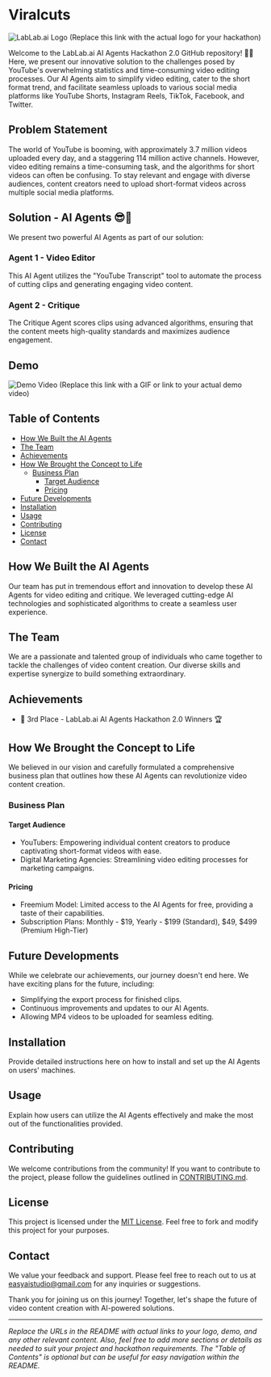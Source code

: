 # Viralcuts

![LabLab.ai Logo](https://example.com/path/to/logo.png) (Replace this link with the actual logo for your hackathon)

Welcome to the LabLab.ai AI Agents Hackathon 2.0 GitHub repository! 🚀🤖 Here, we present our innovative solution to the challenges posed by YouTube's overwhelming statistics and time-consuming video editing processes. Our AI Agents aim to simplify video editing, cater to the short format trend, and facilitate seamless uploads to various social media platforms like YouTube Shorts, Instagram Reels, TikTok, Facebook, and Twitter.

## Problem Statement

The world of YouTube is booming, with approximately 3.7 million videos uploaded every day, and a staggering 114 million active channels. However, video editing remains a time-consuming task, and the algorithms for short videos can often be confusing. To stay relevant and engage with diverse audiences, content creators need to upload short-format videos across multiple social media platforms.

## Solution - AI Agents 😎🙌

We present two powerful AI Agents as part of our solution:

### Agent 1 - Video Editor

This AI Agent utilizes the "YouTube Transcript" tool to automate the process of cutting clips and generating engaging video content.

### Agent 2 - Critique

The Critique Agent scores clips using advanced algorithms, ensuring that the content meets high-quality standards and maximizes audience engagement.

## Demo

![Demo Video](https://example.com/path/to/demo-video.gif) (Replace this link with a GIF or link to your actual demo video)

## Table of Contents

- [How We Built the AI Agents](#how-we-built-the-ai-agents)
- [The Team](#the-team)
- [Achievements](#achievements)
- [How We Brought the Concept to Life](#how-we-brought-the-concept-to-life)
  - [Business Plan](#business-plan)
    - [Target Audience](#target-audience)
    - [Pricing](#pricing)
- [Future Developments](#future-developments)
- [Installation](#installation)
- [Usage](#usage)
- [Contributing](#contributing)
- [License](#license)
- [Contact](#contact)

## How We Built the AI Agents

Our team has put in tremendous effort and innovation to develop these AI Agents for video editing and critique. We leveraged cutting-edge AI technologies and sophisticated algorithms to create a seamless user experience.

## The Team

We are a passionate and talented group of individuals who came together to tackle the challenges of video content creation. Our diverse skills and expertise synergize to build something extraordinary.

## Achievements

- 🥉 3rd Place - LabLab.ai AI Agents Hackathon 2.0 Winners 🏆

## How We Brought the Concept to Life

We believed in our vision and carefully formulated a comprehensive business plan that outlines how these AI Agents can revolutionize video content creation.

### Business Plan

#### Target Audience

- YouTubers: Empowering individual content creators to produce captivating short-format videos with ease.
- Digital Marketing Agencies: Streamlining video editing processes for marketing campaigns.

#### Pricing

- Freemium Model: Limited access to the AI Agents for free, providing a taste of their capabilities.
- Subscription Plans: Monthly - $19, Yearly - $199 (Standard), $49, $499 (Premium High-Tier)

## Future Developments

While we celebrate our achievements, our journey doesn't end here. We have exciting plans for the future, including:

- Simplifying the export process for finished clips.
- Continuous improvements and updates to our AI Agents.
- Allowing MP4 videos to be uploaded for seamless editing.

## Installation

Provide detailed instructions here on how to install and set up the AI Agents on users' machines.

## Usage

Explain how users can utilize the AI Agents effectively and make the most out of the functionalities provided.

## Contributing

We welcome contributions from the community! If you want to contribute to the project, please follow the guidelines outlined in [CONTRIBUTING.md](CONTRIBUTING.md).

## License

This project is licensed under the [MIT License](LICENSE). Feel free to fork and modify this project for your purposes.

## Contact

We value your feedback and support. Please feel free to reach out to us at easyaistudio@gmail.com for any inquiries or suggestions.

Thank you for joining us on this journey! Together, let's shape the future of video content creation with AI-powered solutions.

---
_Replace the URLs in the README with actual links to your logo, demo, and any other relevant content. Also, feel free to add more sections or details as needed to suit your project and hackathon requirements. The "Table of Contents" is optional but can be useful for easy navigation within the README._

